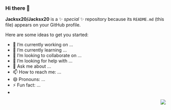 ### Hi there 👋

**Jacksx20/Jacksx20** is a ✨ _special_ ✨ repository because its `README.md` (this file) appears on your GitHub profile.

Here are some ideas to get you started:

- 🔭 I’m currently working on ...
- 🌱 I’m currently learning ...
- 👯 I’m looking to collaborate on ...
- 🤔 I’m looking for help with ...
- 💬 Ask me about ...
- 📫 How to reach me: ...
- 😄 Pronouns: ...
- ⚡ Fun fact: ...
- 
<a href="#">
<img align="right" src="https://github-readme-stats.vercel.app/api?username=Jacksx20&show_icons=true&hide_border=true&icon_color=586069&title_color=4c71f2">
</a>
